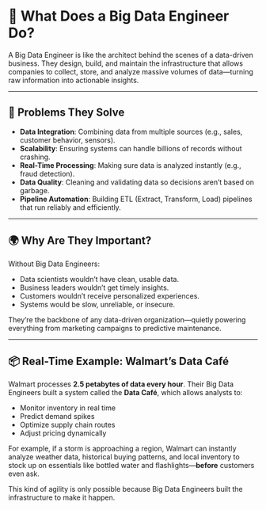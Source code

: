 # 🧠 What Does a Big Data Engineer Do?

A Big Data Engineer is like the architect behind the scenes of a data-driven business. They design, build, and maintain the infrastructure that allows companies to collect, store, and analyze massive volumes of data—turning raw information into actionable insights.

---

## 🔧 Problems They Solve

- **Data Integration**: Combining data from multiple sources (e.g., sales, customer behavior, sensors).
- **Scalability**: Ensuring systems can handle billions of records without crashing.
- **Real-Time Processing**: Making sure data is analyzed instantly (e.g., fraud detection).
- **Data Quality**: Cleaning and validating data so decisions aren’t based on garbage.
- **Pipeline Automation**: Building ETL (Extract, Transform, Load) pipelines that run reliably and efficiently.

---

## 🌍 Why Are They Important?

Without Big Data Engineers:
- Data scientists wouldn’t have clean, usable data.
- Business leaders wouldn’t get timely insights.
- Customers wouldn’t receive personalized experiences.
- Systems would be slow, unreliable, or insecure.

They’re the backbone of any data-driven organization—quietly powering everything from marketing campaigns to predictive maintenance.

---

## 📦 Real-Time Example: Walmart’s Data Café

Walmart processes **2.5 petabytes of data every hour**. Their Big Data Engineers built a system called the **Data Café**, which allows analysts to:

- Monitor inventory in real time
- Predict demand spikes
- Optimize supply chain routes
- Adjust pricing dynamically

For example, if a storm is approaching a region, Walmart can instantly analyze weather data, historical buying patterns, and local inventory to stock up on essentials like bottled water and flashlights—**before** customers even ask.

This kind of agility is only possible because Big Data Engineers built the infrastructure to make it happen.
